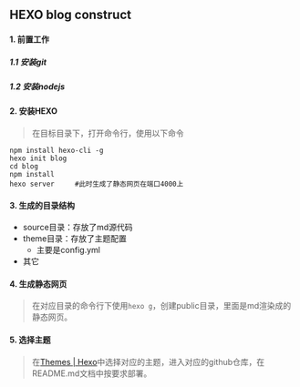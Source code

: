 ## HEXO blog construct

#### 1. 前置工作

##### 1.1 安装git

##### 1.2 安装nodejs

#### 2. 安装HEXO

> 在目标目录下，打开命令行，使用以下命令

```shell
npm install hexo-cli -g
hexo init blog
cd blog
npm install
hexo server		#此时生成了静态网页在端口4000上
```

#### 3. 生成的目录结构

* source目录：存放了md源代码
* theme目录：存放了主题配置
	* 主要是config.yml
* 其它

#### 4. 生成静态网页

> 在对应目录的命令行下使用`hexo g`，创建public目录，里面是md渲染成的静态网页。

#### 5. 选择主题

> 在[Themes | Hexo](https://hexo.io/themes/)中选择对应的主题，进入对应的github仓库，在README.md文档中按要求部署。



